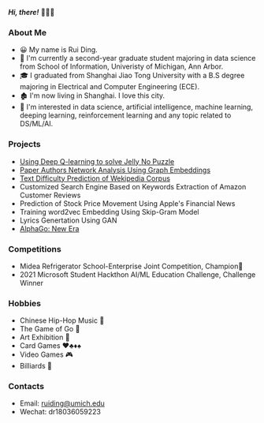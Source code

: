 ***Hi, there!*** :wave::wave::wave:

### About Me

- :grinning: My name is Rui Ding. 
- :school: ​I'm currently a second-year graduate student majoring in data science from School of Information, Univeristy of Michigan, Ann Arbor. 
- :mortar_board: I graduated from Shanghai Jiao Tong University with a B.S degree majoring in Electrical and Computer Engineering (ECE).
- :derelict_house: I'm now living in Shanghai. I love this city.
- :dart: I'm interested in data science, artificial intelligence, machine learning, deeping learning, reinforcement learning and any topic related to DS/ML/AI. 

### Projects

- [Using Deep Q-learning to solve Jelly No Puzzle](https://github.com/strickland0702/Jelly_no_puzzle)
- [Paper Authors Network Analysis Using Graph Embeddings](https://github.com/strickland0702/Paper_authorship_network_analysis)
- [Text Difficulty Prediction of Wekipedia Corpus](https://github.com/strickland0702/Prediction_of_Text_Difficulty)
- Customized Search Engine Based on Keywords Extraction of Amazon Customer Reviews
- Prediction of Stock Price Movement Using Apple's Financial News
- Training word2vec Embedding Using Skip-Gram Model
- Lyrics Genertation Using GAN
- [AlphaGo: New Era](https://strickland0702.github.io/web-design-project-alphago/)

### Competitions

- Midea Refrigerator School-Enterprise Joint Competition, Champion:1st_place_medal:
- 2021 Microsoft Student Hackthon AI/ML Education Challenge, Challenge Winner

### Hobbies

- Chinese Hip-Hop Music :microphone:
- The Game of Go :thinking:
- Art Exhibition :art:
- Card Games :hearts::clubs::diamonds::spades:
- Video Games :video_game:
- Billiards :8ball:

### Contacts

- Email: ruiding@umich.edu
- Wechat: dr18036059223
